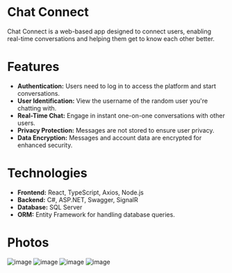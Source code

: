 # Chat Connect
Chat Connect is a web-based app designed to connect users, enabling real-time conversations and helping them get to know each other better.

# Features
<ul>
  <li>
    <strong>Authentication:</strong> Users need to log in to access the platform and start conversations.
  </li>
  <li>
    <strong>User Identification:</strong> View the username of the random user you're chatting with.
  </li>
  <li>
    <strong>Real-Time Chat:</strong> Engage in instant one-on-one conversations with other users.
  </li>
  <li>
    <strong>Privacy Protection:</strong> Messages are not stored to ensure user privacy.
  </li>
  <li>
    <strong>Data Encryption:</strong> Messages and account data are encrypted for enhanced security.
  </li>
</ul>

# Technologies
<ul>
   <li>
     <strong>Frontend:</strong> React, TypeScript, Axios, Node.js
   </li>
   <li>
     <strong>Backend:</strong> C#, ASP.NET, Swagger, SignalR
   </li>
   <li>
     <strong>Database:</strong> SQL Server
   </li>
   <li>
     <strong>ORM:</strong> Entity Framework for handling database queries.
   </li>
</ul>

# Photos
![image](https://github.com/user-attachments/assets/22d69e74-9474-480a-9436-ef39e88cf9b4)
![image](https://github.com/user-attachments/assets/f7a919a1-411b-4602-abff-9e12e1ac9a58)
![image](https://github.com/user-attachments/assets/a46b3c51-ef1e-4cf6-be67-e3737abcee5e)
![image](https://github.com/user-attachments/assets/8161d1cd-4f00-4d3e-9327-2d2de142ad12)


